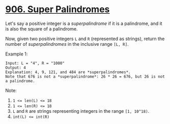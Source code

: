 # [906. Super Palindromes](https://leetcode.com/problems/super-palindromes/)

Let's say a positive integer is a *superpalindrome* if it is a palindrome, and it is also the square of a palindrome.

Now, given two positive integers `L` and `R` (represented as strings), return the number of *superpalindromes* in the inclusive range `[L, R]`.

Example 1:

```text
Input: L = "4", R = "1000"
Output: 4
Explanation: 4, 9, 121, and 484 are *superpalindromes*.
Note that 676 is not a *superpalindrome*: 26 * 26 = 676, but 26 is not a palindrome.
```

Note:

1. `1 <= len(L) <= 18`
1. `1 <= len(R) <= 18`
1. `L` and `R` are strings representing integers in the range `[1, 10^18)`.
1. `int(L) <= int(R)`